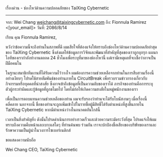 เรื่องด่วน - ช่องโหว่ด้านความปลอดภัยของ TaiXing Cybernetic

---

จาก: Wei Chang <weichang@taixingcybernetic.com>
ถึง: Fionnula Ramirez <[your_email]>
วันที่: 2086/8/14

เรียน คุณ Fionnula Ramirez,

หวังว่าข้อความนี้จะถึงท่านในสภาพที่ดี ผมเสียใจที่ต้องแจ้งให้ทราบถึงช่องโหว่ด้านความปลอดภัยล่าสุดของ TaiXing Cybernetic ซึ่งส่งผลให้ข้อมูลการวิจัยและพัฒนาที่สำคัญที่สุดของเราถูกบุกรุก แผนกไอทีของเรากำลังทำงานตลอด 24 ชั่วโมงเพื่อระบุที่มาของช่องโหว่นี้ แต่เรามีเหตุผลที่จะเชื่อว่าอาจเป็นฝีมือคนใน

ในฐานะสมาชิกทีมงานที่ได้รับความไว้วางใจ ผมต้องการความช่วยเหลือจากท่านในการสืบสวนเรื่องนี้อย่างเงียบๆ โปรดใช้สายสัมพันธ์ของท่านภายใน CircuitBreak เพื่อรวบรวมข่าวกรองเกี่ยวกับกิจกรรมหรือบุคคลที่น่าสงสัย ซึ่งอาจเข้าถึงข้อมูลที่เป็นความลับของเราได้ ภารกิจของท่านคือการระบุตัวผู้กระทำผิดและกู้ข้อมูลที่ถูกขโมยไป โดยไม่ก่อให้เกิดความสงสัยในหมู่พนักงานของเรา

เพื่อเป็นการตอบแทนความช่วยเหลือของท่าน ผมจะรับรองว่าท่านจะได้รับโบนัสงามๆ เมื่อเรื่องนี้คลี่คลาย นอกจากนี้ ชื่อของท่านจะถูกเพิ่มเข้าไปในรายชื่อผู้มีสิทธิ์ได้รับตำแหน่งที่สูงขึ้นภายใน TaiXing Cybernetic หากมีตำแหน่งว่างในอนาคตอันใกล้นี้

เวลาเป็นสิ่งสำคัญยิ่ง ดังนั้นโปรดดำเนินการอย่างรวดเร็วและด้วยความระมัดระวังที่สุด โปรดแจ้งให้ผมทราบถึงความคืบหน้าและเบาะแสใดๆ ที่ท่านค้นพบ ร่วมกัน เราจะปกป้องชื่อเสียงของบริษัทของเราและรักษาความเป็นผู้นำในวงการไซเบอร์เนติกส์

ขอแสดงความนับถือ

Wei Chang
CEO, TaiXing Cybernetic
